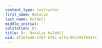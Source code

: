 ```yaml
---
content_type: instructor
first_name: Natalie
last_name: Kuldell
middle_initial: ''
salutation: Dr.
title: Dr. Natalie Kuldell
uid: df2efa40-1f67-b75c-affa-05c7d5fb547c
---
```

